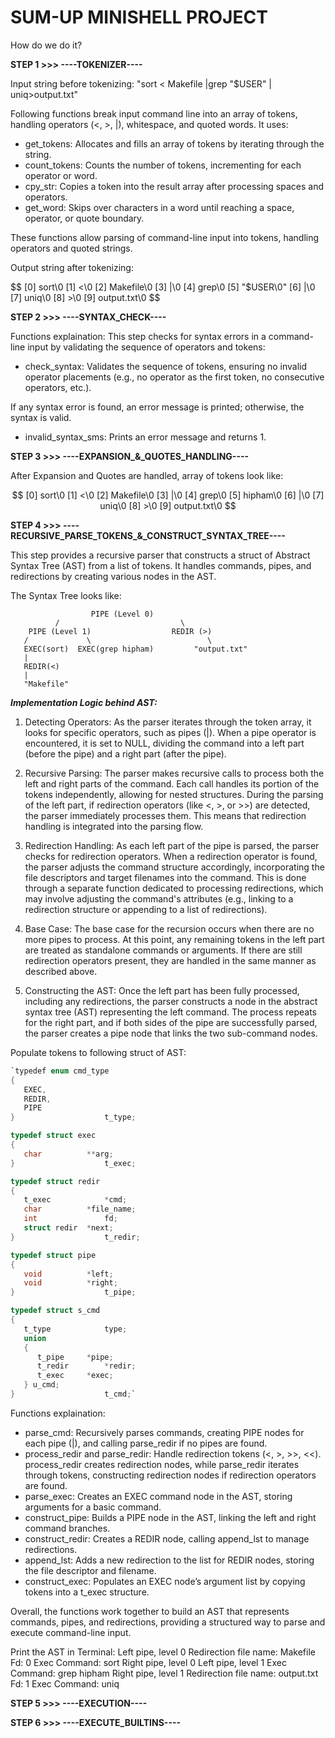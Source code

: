 
# SUM-UP MINISHELL PROJECT

How do we do it?

**STEP 1 >>> ----TOKENIZER----**

Input string before tokenizing: "sort   < Makefile |grep "$USER" | uniq>output.txt"

Following functions break input command line into an array of tokens, handling operators (<, >, |), whitespace, and quoted words. It uses:
 
   - get_tokens:        Allocates and fills an array of tokens by iterating through the string.
   - count_tokens:      Counts the number of tokens, incrementing for each operator or word.
   - cpy_str:           Copies a token into the result array after processing spaces and operators.
   - get_word:          Skips over characters in a word until reaching a space, operator, or quote boundary.

These functions allow parsing of command-line input into tokens, handling operators and quoted strings.

Output string after tokenizing:

$$
   [0] sort\0 
   [1] <\0
   [2] Makefile\0
   [3] |\0
   [4] grep\0
   [5] "$USER\0"
   [6] |\0
   [7] uniq\0
   [8] >\0
   [9] output.txt\0
$$


**STEP 2 >>> ----SYNTAX_CHECK----**

Functions explaination: 
This step checks for syntax errors in a command-line input by validating the sequence of operators and tokens:
   - check_syntax: Validates the sequence of tokens, ensuring no invalid operator placements 
   (e.g., no operator as the first token, no consecutive operators, etc.).

If any syntax error is found, an error message is printed; otherwise, the syntax is valid.
   - invalid_syntax_sms: Prints an error message and returns 1.


**STEP 3 >>> ----EXPANSION_&_QUOTES_HANDLING----**

After Expansion and Quotes are handled, array of tokens look like:

$$
   [0] sort\0 
   [1] <\0
   [2] Makefile\0
   [3] |\0
   [4] grep\0
   [5] hipham\0
   [6] |\0
   [7] uniq\0
   [8] >\0
   [9] output.txt\0
$$


**STEP 4 >>> ----RECURSIVE_PARSE_TOKENS_&_CONSTRUCT_SYNTAX_TREE----**

This step provides a recursive parser that constructs a struct of Abstract Syntax Tree (AST) from a list of tokens. It handles commands, pipes, 
and redirections by creating various nodes in the AST.

The Syntax Tree looks like: 

                      PIPE (Level 0)
              /                           \
        PIPE (Level 1)                  REDIR (>)
       /             \                          \
       EXEC(sort)  EXEC(grep hipham)         "output.txt"
       |
       REDIR(<)
       |
       "Makefile"

***Implementation Logic behind AST:***

1. Detecting Operators: 
As the parser iterates through the token array, it looks for specific operators, such as pipes (|). When a pipe operator is encountered, it is set to NULL, dividing the command into a left part (before the pipe) and a right part (after the pipe).

2. Recursive Parsing:
The parser makes recursive calls to process both the left and right parts of the command. Each call handles its portion of the tokens independently, allowing for nested structures.
During the parsing of the left part, if redirection operators (like <, >, or >>) are detected, the parser immediately processes them. This means that redirection handling is integrated into the parsing flow.

3. Redirection Handling:
As each left part of the pipe is parsed, the parser checks for redirection operators. When a redirection operator is found, the parser adjusts the command structure accordingly, incorporating the file descriptors and target filenames into the command.
This is done through a separate function dedicated to processing redirections, which may involve adjusting the command's attributes (e.g., linking to a redirection structure or appending to a list of redirections).

4. Base Case:
The base case for the recursion occurs when there are no more pipes to process. At this point, any remaining tokens in the left part are treated as standalone commands or arguments.
If there are still redirection operators present, they are handled in the same manner as described above.

5. Constructing the AST:
Once the left part has been fully processed, including any redirections, the parser constructs a node in the abstract syntax tree (AST) representing the left command.
The process repeats for the right part, and if both sides of the pipe are successfully parsed, the parser creates a pipe node that links the two sub-command nodes.

Populate tokens to following struct of AST:
   ```c
   `typedef enum cmd_type
   {
      EXEC,
      REDIR,
      PIPE
   }					t_type;

   typedef struct exec
   {
      char			**arg;
   }					t_exec;

   typedef struct redir
   {
      t_exec			*cmd;
      char			*file_name;
      int				fd;
      struct redir	*next;
   }					t_redir;

   typedef struct pipe
   {
      void			*left;
      void			*right;
   }					t_pipe;

   typedef struct s_cmd
   {
      t_type			type;
      union
      {
         t_pipe		*pipe;
         t_redir		*redir;
         t_exec		*exec;
      } u_cmd;
   }					t_cmd;`
   ```

Functions explaination: 
   - parse_cmd:                           Recursively parses commands, creating PIPE nodes for each pipe (|), and calling parse_redir if no pipes are found.
   - process_redir and parse_redir:       Handle redirection tokens (<, >, >>, <<). process_redir creates redirection nodes, while parse_redir iterates through tokens, constructing redirection nodes if redirection operators are found.
   - parse_exec:                          Creates an EXEC command node in the AST, storing arguments for a basic command.
   - construct_pipe:                      Builds a PIPE node in the AST, linking the left and right command branches.
   - construct_redir:                     Creates a REDIR node, calling append_lst to manage redirections.
   - append_lst:                          Adds a new redirection to the list for REDIR nodes, storing the file descriptor and filename.
   - construct_exec:                      Populates an EXEC node’s argument list by copying tokens into a t_exec structure.


Overall, the functions work together to build an AST that represents commands, pipes, and redirections, providing a structured way to parse and execute command-line input.

Print the AST in Terminal: 
   Left pipe, level 0 
      Redirection file name: Makefile
      Fd: 0
         Exec Command: sort 
   Right pipe, level 0 
      Left pipe, level 1 
         Exec Command: grep hipham 
      Right pipe, level 1 
         Redirection file name: output.txt
         Fd: 1
         Exec Command: uniq

**STEP 5 >>> ----EXECUTION----**


**STEP 6 >>> ----EXECUTE_BUILTINS----**

